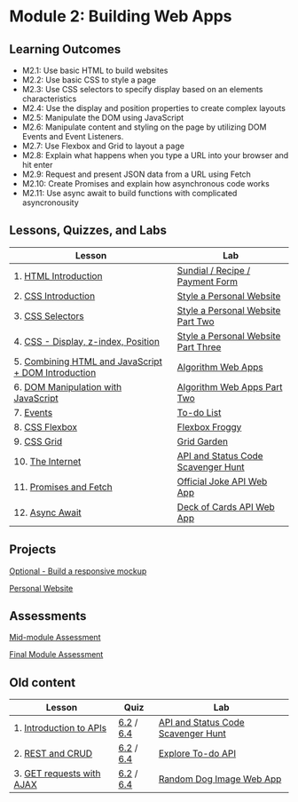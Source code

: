 # Module 2: Building Web Apps

## Learning Outcomes

- M2.1: Use basic HTML to build websites
- M2.2: Use basic CSS to style a page
- M2.3: Use CSS selectors to specify display based on an elements characteristics
- M2.4: Use the display and position properties to create complex layouts
- M2.5: Manipulate the DOM using JavaScript
- M2.6: Manipulate content and styling on the page by utilizing DOM Events and Event Listeners.
- M2.7: Use Flexbox and Grid to layout a page
- M2.8: Explain what happens when you type a URL into your browser and hit enter
- M2.9: Request and present JSON data from a URL using Fetch
- M2.10: Create Promises and explain how asynchronous code works
- M2.11: Use async await to build functions with complicated asyncronousity

## Lessons, Quizzes, and Labs

| Lesson                                                                   | Lab                                                                                                                       |
| ------------------------------------------------------------------------ | ------------------------------------------------------------------------------------------------------------------------- |
| 1. [HTML Introduction](./html_introduction_combined)                     | [Sundial / Recipe / Payment Form](https://github.com/joinpursuit/Pursuit-Core-Web-HTML-Introduction-Lab)                  |
| 2. [CSS Introduction](./css_intro)                                       | [Style a Personal Website](https://github.com/joinpursuit/Pursuit-Core-CSS-Intro-Lab)                                     |
| 3. [CSS Selectors](./css_selectors)                                      | [Style a Personal Website Part Two](https://github.com/joinpursuit/Pursuit-Core-CSS-Selectors-Lab)                        |
| 4. [CSS - Display, z-index, Position](./css_display_position_zind)       | [Style a Personal Website Part Three](https://github.com/joinpursuit/css_display_position_zindex_exercise)                |
| 5. [Combining HTML and JavaScript + DOM Introduction](./dom_1/README.md) | [Algorithm Web Apps](https://github.com/joinpursuit/combining-html-and-javascript-plus-dom)                               |
| 6. [DOM Manipulation with JavaScript](./dom_manipulation)                | [Algorithm Web Apps Part Two](https://github.com/joinpursuit/adding_elements_to_the_dom_lab)                              |
| 7. [Events](./events)                                                    | [To-do List](https://github.com/joinpursuit/Pursuit-Core-Events-Lab)                                                      |
| 8. [CSS Flexbox](./css_flexbox)                                          | [Flexbox Froggy](https://github.com/joinpursuit/css_flexbox_exercise)                                                     |
| 9. [CSS Grid](./css_grid)                                                | [Grid Garden](https://github.com/joinpursuit/css_grid_exercise)                                                           |
| 10. [The Internet](./the_internet)                                       | [API and Status Code Scavenger Hunt](https://github.com/joinpursuit/Pursuit-Core-Introduction-To-Networking-and-APIs-Lab) |
| 11. [Promises and Fetch](./fetch/README.md)                              | [Official Joke API Web App](https://github.com/joinpursuit/-Pursuit-Core-Web-Promises-Fetch-Lab-v2)                       |
| 12. [Async Await](./axios%2Basync-await)                                 | [Deck of Cards API Web App](https://github.com/joinpursuit/Pursuit-Core-Web-Async-Await-Lab)                              |

## Projects

[Optional - Build a responsive mockup](../reassessments/projects/responsive_site.md)

[Personal Website](https://github.com/joinpursuit/FSW-Personal-Website)

## Assessments

[Mid-module Assessment]()

[Final Module Assessment]()

## Old content

| Lesson                                 | Quiz                                                                                                                                          | Lab                                                                                                                       |
| -------------------------------------- | --------------------------------------------------------------------------------------------------------------------------------------------- | ------------------------------------------------------------------------------------------------------------------------- |
| 1. [Introduction to APIs](./api_intro) | [6.2](https://canvas.instructure.com/courses/1605748/quizzes/4245201) / [6.4](https://canvas.instructure.com/courses/1705731/quizzes/4494816) | [API and Status Code Scavenger Hunt](https://github.com/joinpursuit/Pursuit-Core-Introduction-To-Networking-and-APIs-Lab) |
| 2. [REST and CRUD](./restful_apis)     | [6.2](https://canvas.instructure.com/courses/1605748/quizzes/4245541) / [6.4](https://canvas.instructure.com/courses/1705731/quizzes/4494817) | [Explore To-do API](https://github.com/joinpursuit/restfulapi_exercise)                                                   |
| 3. [GET requests with AJAX](./ajax)    | [6.2](https://canvas.instructure.com/courses/1605748/quizzes/4262503) / [6.4](https://canvas.instructure.com/courses/1705731/quizzes/4494813) | [Random Dog Image Web App](https://github.com/joinpursuit/Pursuit-Core-Web-AJAX-Lab)                                      |
